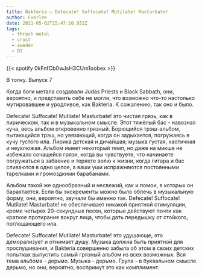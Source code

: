 ```yaml
---
title: Bakteria — Defecate! Suffocate! Mutilate! Masturbate!
author: Fuerlee
date: 2021-05-02T15:47:10.932Z
tags:
  - thrash metal
  - crust
  - sweden
  - ВТ
---
```

{{< spotify 0kFnfCb0wJsH3CUm1oobex >}}

В топку. Выпуск 7

Когда боги метала создавали Judas Priests и Black Sabbath, они, вероятно, и представить себе не могли, что возможно что-то настолько мутировавшее и уродливое, как Bakteria. К сожалению, так оно и было.

Defecate! Suffocate! Mutilate! Masturbate! это чистая грязь, как в лирическом, так и в музыкальном смысле. Этот тяжёлый бас - навозная куча, весь альбом откровенно грязный. Борющийся трэш-альбом, пытающийся трэш, но увязающий, когда он задыхается, погружаясь в кучу густого ила. Лирика детская и дичайшая; музыка густая, хаотичная и неуклюжая. Альбом имеет некоторый темп, но даже на микше не избежало сочащейся грязи, когда вы чувствуете, что начинаете погружаться в забвение и теряете волю к жизни, когда гитара и бас сливаются в одно целое, а ваши уши испражняются постоянными тарелками и громоздкими барабанами.

Альбом такой же однообразный и несвежий, как и помои, в которых он барахтается. Если бы экскременты можно было облечь в музыкальную форму, они, вероятно, звучали бы именно так. Defecate! Suffocate! Mutilate! Masturbate! не обеспечивает никакой приятной стимуляции, кроме четырех 20-секундных песен, которые действуют почти как краткое протирание вокруг лица, чтобы дать передышку от стойкого, поглощающего ила.

Defecate! Suffocate! Mutilate! Masturbate! это удушающе, это деморализует и отнимает душу. Музыка должна быть приятной для прослушивания, и Bakteria совершенно забыла об этом в своих детских попытках выпустить самый грязный альбом из всех возможных. Вся тема альбома - дерьмо. Музыка - дерьмо. Група - в буквальном смысле дерьмо, но они, вероятно, воспримут это как комплимент.